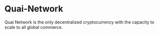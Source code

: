 # Quai-Network
Quai Network is the only decentralized cryptocurrency with the capacity to scale to all global commerce. 
